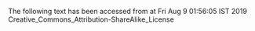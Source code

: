 The following text has been accessed from at Fri Aug 9 01:56:05 IST 2019
Creative_Commons_Attribution-ShareAlike_License
